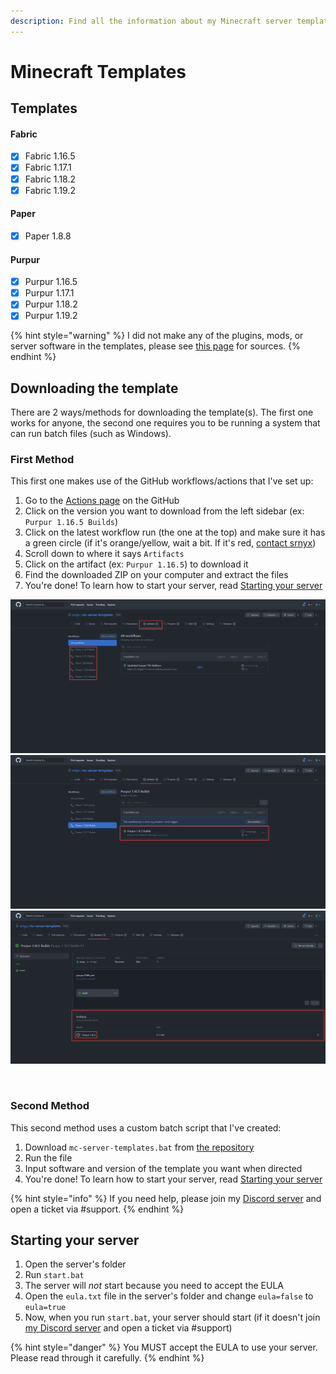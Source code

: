 ```yaml
---
description: Find all the information about my Minecraft server templates
---
```


# Minecraft Templates

## Templates

#### Fabric

* [x] Fabric 1.16.5
* [x] Fabric 1.17.1
* [x] Fabric 1.18.2
* [x] Fabric 1.19.2

#### Paper

* [x] Paper 1.8.8

#### Purpur

* [x] Purpur 1.16.5
* [x] Purpur 1.17.1
* [x] Purpur 1.18.2
* [x] Purpur 1.19.2

{% hint style="warning" %}
I did not make any of the plugins, mods, or server software in the templates, please see [this page](broken-reference) for sources.
{% endhint %}

## Downloading the template

There are 2 ways/methods for downloading the template(s). The first one works for anyone, the second one requires you to be running a system that can run batch files (such as Windows).

### First Method

This first one makes use of the GitHub workflows/actions that I've set up:

1. Go to the [Actions page](https://github.com/srnyx/mc-server-templates/actions) on the GitHub
2. Click on the version you want to download from the left sidebar (ex: `Purpur 1.16.5 Builds`)
3. Click on the latest workflow run (the one at the top) and make sure it has a green circle (if it's orange/yellow, wait a bit. If it's red, [contact srnyx](https://srnyx.xyz/discord))
4. Scroll down to where it says `Artifacts`
5. Click on the artifact (ex: `Purpur 1.16.5`) to download it
6. Find the downloaded ZIP on your computer and extract the files
7. You're done! To learn how to start your server, read [Starting your server](./#starting-your-server)

<div>

<img src="../../.gitbook/assets/actions-types.png" alt="Step 1/3">

 

<img src="../../.gitbook/assets/actions-types-latest.png" alt="Step 2/3">

 

<img src="../../.gitbook/assets/actions-types-artifacts.png" alt="Step 3/3">

 

<figure><img src="broken-reference" alt=""><figcaption></figcaption></figure>

</div>

### Second Method

This second method uses a custom batch script that I've created:

1. Download `mc-server-templates.bat` from [the repository](https://github.com/srnyx/mc-server-templates)
2. Run the file
3. Input software and version of the template you want when directed
4. You're done! To learn how to start your server, read [Starting your server](./#starting-your-server)

{% hint style="info" %}
If you need help, please join my [Discord server](https://srnyx.xyz/discord) and open a ticket via #support.
{% endhint %}

## Starting your server

1. Open the server's folder
2. Run `start.bat`
3. The server will _not_ start because you need to accept the EULA
4. Open the `eula.txt` file in the server's folder and change `eula=false` to `eula=true`
5. Now, when you run `start.bat`, your server should start (if it doesn't join [my Discord server](https://srnyx.xyz/discord) and open a ticket via #support)

{% hint style="danger" %}
You MUST accept the EULA to use your server. Please read through it carefully.
{% endhint %}
